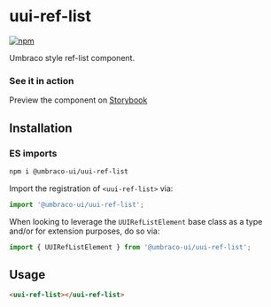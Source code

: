 # uui-ref-list

[![npm](https://img.shields.io/npm/v/@umbraco-ui/uui-ref-list?logoColor=%231B264F)](https://www.npmjs.com/package/@umbraco-ui/uui-ref-list)

Umbraco style ref-list component.

### See it in action

Preview the component on [Storybook](https://uui.umbraco.com/?path=/story/uui-ref-list)

## Installation

### ES imports

```zsh
npm i @umbraco-ui/uui-ref-list
```

Import the registration of `<uui-ref-list>` via:

```javascript
import '@umbraco-ui/uui-ref-list';
```

When looking to leverage the `UUIRefListElement` base class as a type and/or for extension purposes, do so via:

```javascript
import { UUIRefListElement } from '@umbraco-ui/uui-ref-list';
```

## Usage

```html
<uui-ref-list></uui-ref-list>
```
